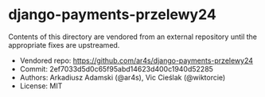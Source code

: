 # django-payments-przelewy24

Contents of this directory are vendored from an external repository until the appropriate fixes are upstreamed.

- Vendored repo: https://github.com/ar4s/django-payments-przelewy24
- Commit: 2ef7033d5d0c65f95abd14623d400c1940d52285
- Authors: Arkadiusz Adamski (@ar4s), Vic Cieślak (@wiktorcie)
- License: MIT
